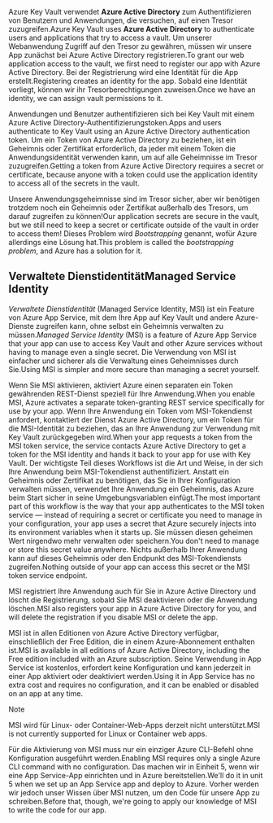 <span data-ttu-id="f3224-101">Azure Key Vault verwendet **Azure Active Directory** zum Authentifizieren von Benutzern und Anwendungen, die versuchen, auf einen Tresor zuzugreifen.</span><span class="sxs-lookup"><span data-stu-id="f3224-101">Azure Key Vault uses **Azure Active Directory** to authenticate users and applications that try to access a vault.</span></span> <span data-ttu-id="f3224-102">Um unserer Webanwendung Zugriff auf den Tresor zu gewähren, müssen wir unsere App zunächst bei Azure Active Directory registrieren.</span><span class="sxs-lookup"><span data-stu-id="f3224-102">To grant our web application access to the vault, we first need to register our app with Azure Active Directory.</span></span> <span data-ttu-id="f3224-103">Bei der Registrierung wird eine Identität für die App erstellt.</span><span class="sxs-lookup"><span data-stu-id="f3224-103">Registering creates an identity for the app.</span></span> <span data-ttu-id="f3224-104">Sobald eine Identität vorliegt, können wir ihr Tresorberechtigungen zuweisen.</span><span class="sxs-lookup"><span data-stu-id="f3224-104">Once we have an identity, we can assign vault permissions to it.</span></span>

<span data-ttu-id="f3224-105">Anwendungen und Benutzer authentifizieren sich bei Key Vault mit einem Azure Active Directory-Authentifizierungstoken.</span><span class="sxs-lookup"><span data-stu-id="f3224-105">Apps and users authenticate to Key Vault using an Azure Active Directory authentication token.</span></span> <span data-ttu-id="f3224-106">Um ein Token von Azure Active Directory zu beziehen, ist ein Geheimnis oder Zertifikat erforderlich, da jeder mit einem Token die Anwendungsidentität verwenden kann, um auf alle Geheimnisse im Tresor zuzugreifen.</span><span class="sxs-lookup"><span data-stu-id="f3224-106">Getting a token from Azure Active Directory requires a secret or certificate, because anyone with a token could use the application identity to access all of the secrets in the vault.</span></span>

<span data-ttu-id="f3224-107">Unsere Anwendungsgeheimnisse sind im Tresor sicher, aber wir benötigen trotzdem noch ein Geheimnis oder Zertifikat außerhalb des Tresors, um darauf zugreifen zu können!</span><span class="sxs-lookup"><span data-stu-id="f3224-107">Our application secrets are secure in the vault, but we still need to keep a secret or certificate outside of the vault in order to access them!</span></span> <span data-ttu-id="f3224-108">Dieses Problem wird *Bootstrapping* genannt, wofür Azure allerdings eine Lösung hat.</span><span class="sxs-lookup"><span data-stu-id="f3224-108">This problem is called the *bootstrapping problem*, and Azure has a solution for it.</span></span>

## <a name="managed-service-identity"></a><span data-ttu-id="f3224-109">Verwaltete Dienstidentität</span><span class="sxs-lookup"><span data-stu-id="f3224-109">Managed Service Identity</span></span>

<span data-ttu-id="f3224-110">*Verwaltete Dienstidentität* (Managed Service Identity, MSI) ist ein Feature von Azure App Service, mit dem Ihre App auf Key Vault und andere Azure-Dienste zugreifen kann, ohne selbst ein Geheimnis verwalten zu müssen.</span><span class="sxs-lookup"><span data-stu-id="f3224-110">*Managed Service Identity* (MSI) is a feature of Azure App Service that your app can use to access Key Vault and other Azure services without having to manage even a single secret.</span></span> <span data-ttu-id="f3224-111">Die Verwendung von MSI ist einfacher und sicherer als die Verwaltung eines Geheimnisses durch Sie.</span><span class="sxs-lookup"><span data-stu-id="f3224-111">Using MSI is simpler and more secure than managing a secret yourself.</span></span>

<span data-ttu-id="f3224-112">Wenn Sie MSI aktivieren, aktiviert Azure einen separaten ein Token gewährenden REST-Dienst speziell für Ihre Anwendung.</span><span class="sxs-lookup"><span data-stu-id="f3224-112">When you enable MSI, Azure activates a separate token-granting REST service specifically for use by your app.</span></span> <span data-ttu-id="f3224-113">Wenn Ihre Anwendung ein Token vom MSI-Tokendienst anfordert, kontaktiert der Dienst Azure Active Directory, um ein Token für die MSI-Identität zu beziehen, das an Ihre Anwendung zur Verwendung mit Key Vault zurückgegeben wird.</span><span class="sxs-lookup"><span data-stu-id="f3224-113">When your app requests a token from the MSI token service, the service contacts Azure Active Directory to get a token for the MSI identity and hands it back to your app for use with Key Vault.</span></span> <span data-ttu-id="f3224-114">Der wichtigste Teil dieses Workflows ist die Art und Weise, in der sich Ihre Anwendung beim MSI-Tokendienst authentifiziert. Anstatt ein Geheimnis oder Zertifikat zu benötigen, das Sie in Ihrer Konfiguration verwalten müssen, verwendet Ihre Anwendung ein Geheimnis, das Azure beim Start sicher in seine Umgebungsvariablen einfügt.</span><span class="sxs-lookup"><span data-stu-id="f3224-114">The most important part of this workflow is the way that your app authenticates to the MSI token service &mdash; instead of requiring a secret or certificate you need to manage in your configuration, your app uses a secret that Azure securely injects into its environment variables when it starts up.</span></span> <span data-ttu-id="f3224-115">Sie müssen diesen geheimen Wert nirgendwo mehr verwalten oder speichern.</span><span class="sxs-lookup"><span data-stu-id="f3224-115">You don't need to manage or store this secret value anywhere.</span></span> <span data-ttu-id="f3224-116">Nichts außerhalb Ihrer Anwendung kann auf dieses Geheimnis oder den Endpunkt des MSI-Tokendiensts zugreifen.</span><span class="sxs-lookup"><span data-stu-id="f3224-116">Nothing outside of your app can access this secret or the MSI token service endpoint.</span></span>

<span data-ttu-id="f3224-117">MSI registriert Ihre Anwendung auch für Sie in Azure Active Directory und löscht die Registrierung, sobald Sie MSI deaktivieren oder die Anwendung löschen.</span><span class="sxs-lookup"><span data-stu-id="f3224-117">MSI also registers your app in Azure Active Directory for you, and will delete the registration if you disable MSI or delete the app.</span></span>

<span data-ttu-id="f3224-118">MSI ist in allen Editionen von Azure Active Directory verfügbar, einschließlich der Free Edition, die in einem Azure-Abonnement enthalten ist.</span><span class="sxs-lookup"><span data-stu-id="f3224-118">MSI is available in all editions of Azure Active Directory, including the Free edition included with an Azure subscription.</span></span> <span data-ttu-id="f3224-119">Seine Verwendung in App Service ist kostenlos, erfordert keine Konfiguration und kann jederzeit in einer App aktiviert oder deaktiviert werden.</span><span class="sxs-lookup"><span data-stu-id="f3224-119">Using it in App Service has no extra cost and requires no configuration, and it can be enabled or disabled on an app at any time.</span></span>

> [!NOTE]
> <span data-ttu-id="f3224-120">MSI wird für Linux- oder Container-Web-Apps derzeit nicht unterstützt.</span><span class="sxs-lookup"><span data-stu-id="f3224-120">MSI is not currently supported for Linux or Container web apps.</span></span>

<span data-ttu-id="f3224-121">Für die Aktivierung von MSI muss nur ein einziger Azure CLI-Befehl ohne Konfiguration ausgeführt werden.</span><span class="sxs-lookup"><span data-stu-id="f3224-121">Enabling MSI requires only a single Azure CLI command with no configuration.</span></span> <span data-ttu-id="f3224-122">Das machen wir in Einheit 5, wenn wir eine App Service-App einrichten und in Azure bereitstellen.</span><span class="sxs-lookup"><span data-stu-id="f3224-122">We'll do it in unit 5 when we set up an App Service app and deploy to Azure.</span></span> <span data-ttu-id="f3224-123">Vorher werden wir jedoch unser Wissen über MSI nutzen, um den Code für unsere App zu schreiben.</span><span class="sxs-lookup"><span data-stu-id="f3224-123">Before that, though, we're going to apply our knowledge of MSI to write the code for our app.</span></span>